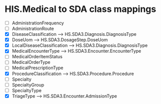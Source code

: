 # HIS.Medical to SDA class mappings

- [ ] AdministrationFrequency
- [ ] AdministrationRoute
- [x] DiseaseClassification --> HS.SDA3.Diagnosis.DiagnosisType
- [x] DoseUom --> HS.SDA3.DosageStep.DoseUom
- [x] LocalDiseaseClassification --> HS.SDA3.Diagnosis.DiagnosisType
- [x] MedicalEncounterType --> HS.SDA3.Encounter.EncounterType
- [ ] MedicalOrderItemStatus
- [ ] MedicalOrderType
- [ ] MedicalPrescriptionType
- [x] ProcedureClassification --> HS.SDA3.Procedure.Procedure
- [ ] Specialty
- [ ] SpecialtyGroup
- [ ] SpecialtyType
- [x] TriageType --> HS.SDA3.Encounter.AdmissionType
